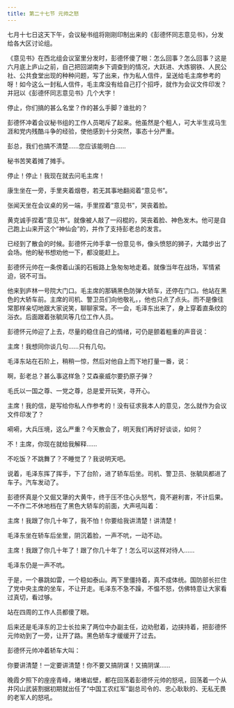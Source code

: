 ```yaml
---
title: 第二十七节 元帅之怒
---
```


七月十七日这天下午，会议秘书组将刚刚印制出来的《彭德怀同志意见书》，分发给各大区讨论组。

《意见书》在西北组会议室里分发时，彭德怀傻了眼：怎么回事？怎么回事？这是六月底上庐山之前，自己把回湖南乡下调查到的情况，大跃进、大炼钢铁、人民公社、公共食堂出现的种种问题，写了出来，作为私人信件，呈送给毛主席参考的呀！如今这么一封私人信件，毛主席没有给自己打个招呼，就作为会议文件印发？并冠以《彭德怀同志意见书》几个大字！

停止，你们搞的甚么名堂？作的甚么手脚？谁批的？

彭德怀冲着会议秘书组的工作人员喝斥了起来。他虽然是个粗人，可大半生戎马生涯和党内残酷斗争的经验，使他感到十分突然，事态十分严重。

彭总，我们也搞不清楚……您应该能明白……

秘书苦笑着摊了摊手。

停止！停止！我现在就去问毛主席！

康生坐在一旁，手里夹着烟卷，若无其事地翻阅着“意见书”。

张闻天坐在会议桌的另一端，手里捏着“意见书”，哭丧着脸。

黄克诚手捏着“意见书”。就像被人敲了一闷棍的，哭丧着脸、神色发木。他可是自己跑上山来开这个“神仙会”的，并作了支持彭老总的发言。

已经到了散会的时候。彭德怀元帅手拿一份意见书，像头愤怒的狮子，大踏步出了会场。他的秘书想劝他一下，都没能赶上。

彭德怀元帅在一条傍着山溪的石板路上急匆匆地走着。就像当年在战场，军情紧迫，锐不可当。

他来到庐林一号院大门口。毛主席的那辆黑色防弹大轿车，还停在门口。他站在黑色的大轿车前。主席的司机、警卫员们向他敬礼，，他也只点了点头。而不是像往常那样亲切地跟大家说笑，聊聊家常。不一会，毛泽东出来了，身上穿着直条纹的浴衣。后面跟着张毓凤等几位工作人员。

彭德怀元帅迎了上去，尽量的稳住自己的情绪，可仍是颤着粗重的声音说：

主席！我想同你谈几句……只有几句。

毛泽东站在石阶上，稍稍一惊，然后对他自上而下地打量一番，说：

啊，彭老总？甚么事这样急？艾森豪威尔要扔原子弹？

毛氏以一国之尊、一党之尊，总是爱开玩笑，寻开心。

主席！我的信，是写给你私人作参考的！没有征求我本人的意见，怎么就作为会议文件印发了？

嗬嗬，大兵压境，这么严重？今天散会了，明天我们再好好谈谈，如何？

不！主席，你现在就给我解释……

不吃饭？不跳舞了？不睡觉了？我说明天吧。

说着，毛泽东挥了挥手，下了台阶，进了轿车后坐。司机、警卫员、张毓凤都进了车子。汽车发动了。

彭德怀真是个又倔又犟的大黄牛，终于压不住心头怒气，竟不避利害，不计后果。一不作二不休地档在了黑色大轿车的前面，大声吼叫着：

主席！我跟了你几十年了，我不怕！你要给我讲清楚！讲清楚！

毛泽东坐在轿车后坐里，阴沉着脸，一声不吭，一动不动。

主席！我跟了你几十年了！跟了你几十年了！怎么可以这样对待人……

毛泽东仍是一声不吭。

于是，一个暴跳如雷，一个稳如泰山。两下里僵持着，真不成体统。国防部长拦住了党中央主席的坐车，不让开走。毛泽东不急不躁，不愠不怒，仿佛特意让大家看过真切，看过够。

站在四周的工作人员都傻了眼。

后来还是毛泽东的卫士长拉来了两位中办副主任，边劝慰着，边挟持着，把彭德怀元帅劝到了一旁，让开了路。黑色轿车才缓缓开了过去。

彭德怀元帅冲着轿车大叫：

你要讲清楚！一定要讲清楚！你不要又搞阴谋！又搞阴谋……

晚霞夕照下的座座青峰，堵堵岩壁，都在回荡着彭德怀元帅的怒吼，回荡着一个从井冈山武装割据初期就出任了“中国工农红军”副总司令的、忠心耿耿的、无私无畏的老军人的怒吼。
